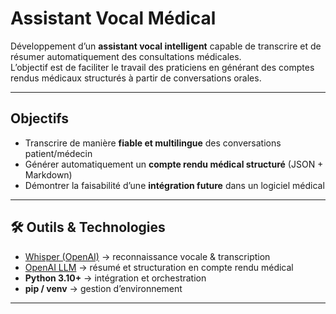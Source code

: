 # Assistant Vocal Médical

Développement d’un **assistant vocal intelligent** capable de transcrire et de résumer automatiquement des consultations médicales.  
L’objectif est de faciliter le travail des praticiens en générant des comptes rendus médicaux structurés à partir de conversations orales.  

---

## Objectifs
- Transcrire de manière **fiable et multilingue** des conversations patient/médecin  
- Générer automatiquement un **compte rendu médical structuré** (JSON + Markdown)  
- Démontrer la faisabilité d’une **intégration future** dans un logiciel médical  

---

## 🛠️ Outils & Technologies
- [Whisper (OpenAI)](https://platform.openai.com/docs/guides/speech-to-text) → reconnaissance vocale & transcription  
- [OpenAI LLM](https://platform.openai.com/docs/guides/text-generation) → résumé et structuration en compte rendu médical  
- **Python 3.10+** → intégration et orchestration  
- **pip / venv** → gestion d’environnement  

---
